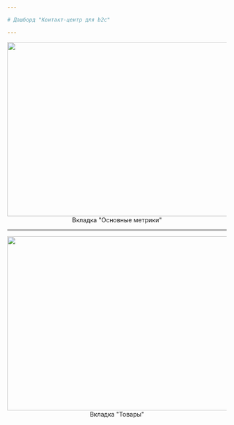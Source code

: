 ```yaml
---

# Дашборд "Контакт-центр для b2c"

---
```


<p align="center">
  <img src="https://user-images.githubusercontent.com/89247751/228300253-56c96b86-8e5f-4f14-8f2e-a859f7e6e928.png" width=700 height=400 /> </br>
  Вкладка "Основные метрики"
</p>

---

<p align="center">
  <img src="https://user-images.githubusercontent.com/89247751/228302232-d95288cd-213b-49d8-8e55-e20b04855ec1.png" width=700 height=400 /> </br>
  Вкладка "Товары"
</p>
